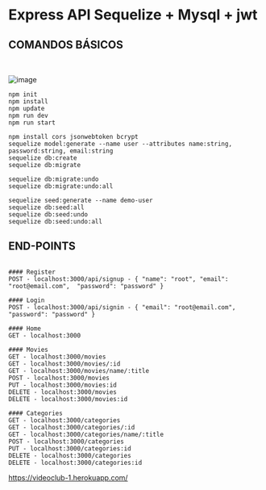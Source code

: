 # Express API Sequelize + Mysql + jwt

## COMANDOS BÁSICOS
<br>

![image](https://user-images.githubusercontent.com/16636086/138780246-dc69ba86-c111-42e6-8079-35ffeba723f9.png)


```
npm init
npm install
npm update
npm run dev
npm run start

npm install cors jsonwebtoken bcrypt
sequelize model:generate --name user --attributes name:string, password:string, email:string
sequelize db:create
sequelize db:migrate

sequelize db:migrate:undo
sequelize db:migrate:undo:all

sequelize seed:generate --name demo-user
sequelize db:seed:all
sequelize db:seed:undo
sequelize db:seed:undo:all
```

## END-POINTS

```

#### Register
POST - localhost:3000/api/signup - { "name": "root", "email": "root@email.com",  "password": "password" }

#### Login
POST - localhost:3000/api/signin - { "email": "root@email.com",  "password": "password" }

#### Home
GET - localhost:3000

#### Movies
GET - localhost:3000/movies
GET - localhost:3000/movies/:id
GET - localhost:3000/movies/name/:title
POST - localhost:3000/movies
PUT - localhost:3000/movies:id
DELETE - localhost:3000/movies
DELETE - localhost:3000/movies:id

#### Categories
GET - localhost:3000/categories
GET - localhost:3000/categories/:id
GET - localhost:3000/categories/name/:title
POST - localhost:3000/categories
PUT - localhost:3000/categories:id
DELETE - localhost:3000/categories
DELETE - localhost:3000/categories:id
```
https://videoclub-1.herokuapp.com/